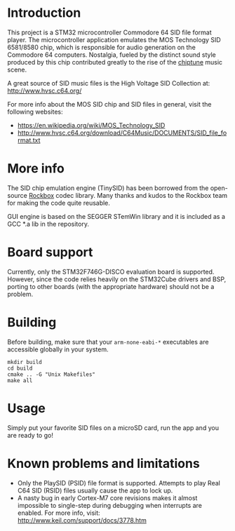 # Introduction
This project is a STM32 microcontroller Commodore 64 SID file format player. The microcontroller application emulates the MOS Technology SID 6581/8580 chip, which is responsible for audio generation on the Commodore 64 computers. Nostalgia, fueled by the distinct sound style produced by this chip contributed greatly to the rise of the [chiptune](https://en.wikipedia.org/wiki/Chiptune) music scene.

A great source of SID music files is the High Voltage SID Collection at: http://www.hvsc.c64.org/

For more info about the MOS SID chip and SID files in general, visit the following websites:
* https://en.wikipedia.org/wiki/MOS_Technology_SID
* http://www.hvsc.c64.org/download/C64Music/DOCUMENTS/SID_file_format.txt

# More info
The SID chip emulation engine (TinySID) has been borrowed from the open-source [Rockbox](http://www.rockbox.org/) codec library. Many thanks and kudos to the Rockbox team for making the code quite reusable.

GUI engine is based on the SEGGER STemWin library and it is included as a GCC *.a lib in the repository.  

# Board support
Currently, only the STM32F746G-DISCO evaluation board is supported. However, since the code relies heavily on the STM32Cube drivers and BSP, porting to other boards (with the appropriate hardware) should not be a problem.

# Building
Before building, make sure that your `arm-none-eabi-*` executables are accessible globally in your system.
```
mkdir build
cd build
cmake .. -G "Unix Makefiles"
make all
```

# Usage
Simply put your favorite SID files on a microSD card, run the app and you are ready to go!

# Known problems and limitations
* Only the PlaySID (PSID) file format is supported. Attempts to play Real C64 SID (RSID) files usually cause the app to lock up.
* A nasty bug in early Cortex-M7 core revisions makes it almost impossible to single-step during debugging when interrupts are enabled. For more info, visit: http://www.keil.com/support/docs/3778.htm
